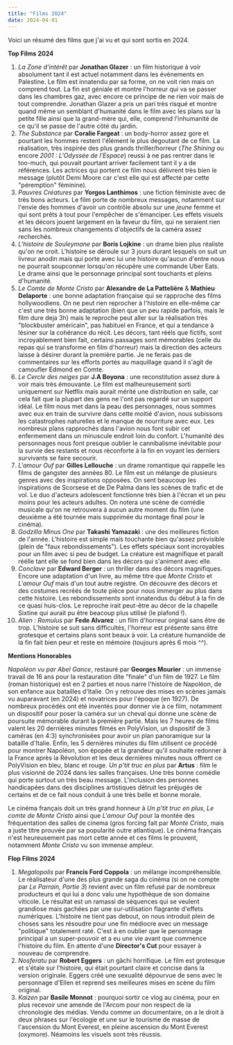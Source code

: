 ```yaml
---
title: "Films 2024"
date: 2024-04-01
---
```


Voici un résumé des films que j'ai vu et qui sont sortis en 2024.

**Top Films 2024**

1. *La Zone d'intérêt* par **Jonathan Glazer** : un film historique à voir absolument tant il est actuel notamment dans les événements en Palestine. Le film est innatendu par sa forme, on ne voit rien mais on comprend tout. La fin est géniale et montre l'horreur qui va se passer dans les chambres gaz, avec encore ce principe de ne rien voir mais de tout comprendre. Jonathan Glazer a pris un pari très risqué et montre quand même un semblant d'humanité dans le film avec les plans sur la petite fille ainsi que la grand-mère qui, elle, comprend l'inhumanité de ce qu'il se passe de l'autre côté du jardin.
2. *The Substance* par **Coralie Fargeat** : un body-horror assez gore et pourtant les hommes restent l'élément le plus degoutant de ce film. La réalisation, très inspirée des plus grands thriller/horreur (*The Shining* ou encore *2001 : L'Odyssée de l'Espace*) reussi à ne pas rentrer dans le too-much, qui pouvait pourtant arriver facilement tant il y a de références. Les actrices qui portent ce film nous délivrent très bien le message (plutôt Demi Moore car c'est elle qui est affecté par cette "péremption" féminine).
3. *Pauvres Créatures* par **Yorgos Lanthimos** : une fiction féministe avec de très bons acteurs. Le film porte de nombreux messages, notamment sur l'envie des hommes d'avoir un contrôle absolu sur une *jeune* femme et qui sont prêts à tout pour l'empêcher de s'émanciper. Les effets visuels et les décors jouent largement en la faveur du film, qui ne seraient rien sans les nombreux changements d'objectifs de la caméra assez recherchés.
4. *L'histoire de Souleymane* par **Boris Lojkine** : un drame bien plus réaliste qu'on ne croit. L'histoire se déroule sur 3 jours durant lesquels on suit un livreur anodin mais qui porte avec lui une histoire qu'aucun d'entre nous ne pourrait soupconner lorsqu'on récupère une commande Uber Eats. Le drame ainsi que le personnage principal sont touchants et pleins d'humanité. 
5. *Le Comte de Monte Cristo* par **Alexandre de La Pattelière** & **Mathieu Delaporte** : une bonne adaptation française qui se rapproche des films hollywoodiens. On ne peut rien reprocher à l'histoire en elle-même car c'est une très bonne adaptation (bien que un peu rapide parfois, mais le film dure deja 3h) mais le reproche peut aller sur la réalisation très "blockbuster américain", pas habituel en France, et qui a tendance à lésiner sur la cohérance du récit. Les décors, tant rééls que fictifs, sont incroyablement bien fait, certains passages sont mémorables (celle du repas qui se transforme en film d'horreur) mais la direction des acteurs laisse à désirer durant la première partie. Je ne ferais pas de commentaires sur les efforts portés au maquillage quand il s'agit de camoufler Edmond en Comte.
6. *Le Cercle des neiges* par **J.A Boyona** : une reconstitution assez dure à voir mais très émouvante. Le film est malheureusement sorti uniquement sur Netflix mais aurait mérité une distribution en salle, car cela fait que la plupart des gens ne l'ont pas regardé sur un support idéal. Le film nous met dans la peau des personnages, nous sommes avec eux en train de survivre dans cette moitié d'avion, nous subissons les catastrophes naturelles et le manque de nourriture avec eux. Les nombreux plans rapprochés dans l'avion nous font subir cet enfermement dans un minuscule endroit loin du confort. L'humanité des personnages nous font presque oublier le cannibalisme inévitable pour la survie des restants et nous réconforte à la fin en voyant les derniers survivants se faire secourir. 
7. *L'amour Ouf* par **Gilles Lellouche** : un drame romantique qui rappelle les films de gangster des années 80. Le film est un mélange de plusieurs genres avec des inspirations opposées. On sent beaucoup les inspirations de Scorsese et de De Palma dans les scènes de trafic et de vol. Le duo d'acteurs adolescent fonctionne très bien à l'écran et un peu moins pour les acteurs adultes. On notera une scène de comédie musicale qu'on ne retrouvera à aucun autre moment du film (une deuxième a été tournée mais supprimée du montage final pour le cinéma). 
8. *Godzilla Minus One* par **Takashi Yamazaki** : une des meilleures fiction de l'année. L'histoire est simple mais touchante bien qu'assez prévisible (plein de "faux rebondissements"). Les effets spéciaux sont incroyables pour un film avec si peu de budget. La créature est magnifique et paraît réélle tant elle se fond bien dans les décors qui s'animent avec elle.
9. *Conclave* par **Edward Berger** : un thriller dans des décors magnifiques. Encore une adaptation d'un livre, au même titre que *Monte Cristo* et *L'amour Ouf* mais d'un tout autre registre. On découvre des décors et des costumes recréés de toute pièce pour nous immerger au plus dans cette histoire. Les rebondissements sont innatendus du début à la fin de ce quasi huis-clos. Le reproche irait peut-être au décor de la chapelle Sixtine qui aurait pu être beacoup plus utilisé (le plafond !).
10. *Alien : Romulus* par **Fede Alvarez** : un film d'horreur orginal sans être de trop. L'histoire se suit sans difficultés, l'horreur est présente sans être grotesque et certains plans sont beaux à voir. La créature humanoïde de la fin fait bien peur et reste en mémoire (toujours après 6 mois ^^).

**Mentions Honorables**

*Napoléon vu par Abel Gance*, restauré par **Georges Mourier** : un immense travail de 16 ans pour la restauration dite "finale" d'un film de 1927. Le film (roman historique) est en 2 parties et nous narre l'histoire de Napoléon, de son enfance aux batailles d'Italie. On y retrouve des mises en scènes jamais vu auparavant (en 2024) et novatrices pour l'époque (en 1927). De nombreux procédés ont été inventés pour donner vie à ce film, notamment un dispositif pour poser la caméra sur un cheval qui donne une scène de poursuite mémorable durant la première partie. Mais les 7 heures de films valent les 20 dernières minutes filmés en PolyVision, un dispositif de 3 caméras (en 4:3) synchronisées pour avoir un plan panoramique sur la bataille d'Italie. Enfin, les 5 dernières minutes du film utilisent ce procédé pour montrer Napoléon, son épopée et la grandeur qu'il souhaite redonner à la France après la Révolution et les deux dernières minutes nous offrent ce PolyVision en bleu, blanc et rouge.
*Un p'tit truc en plus* par **Artus** : film le plus visionné de 2024 dans les salles françaises. Une très bonne comédie qui porte surtout un très beau message. L'inclusion des personnes handicapées dans des disciplines artistiques détruit les préjugés de certains et de ce fait nous conduit à une très belle et bonne morale. 

Le cinéma français doit un très grand honneur à *Un p'tit truc en plus*, *Le comte de Monte Cristo* ainsi que *L'amour Ouf* pour la montée des fréquentation des salles de cinema (gros forcing fait par *Monte Cristo*, mais a juste titre prouvée par sa popularité outre atlantique). Le cinéma français n'est heureusement pas mort cette année et ces films le prouvent, notamment *Monte Cristo* vu son immense ampleur. 

**Flop Films 2024**

1. *Megalopolis* par **Francis Ford Coppola** : un mélange incompréhensible. Le réalisateur d'une des plus grande saga du cinéma (si on ne compte par *Le Parrain, Partie 3*) revient avec un film refusé par de nombreux producteurs et qui lui a donc valu une hypothèque de son domaine viticole. Le résultat est un ramassi de séquences qui se veulent grandiose mais gachées par une sur-utilisation flagrante d'effets numériques. L'histoire ne tient pas debout, on nous introduit plein de choses sans les résoudre pour une fin médiocre avec un message "politique" totalement raté. C'est à en oublier que le personnage principal a un super-pouvoir et a eu une vie avant que commence l'histoire du film. En attente d'une **Director's Cut** pour essayer à nouveau de comprendre.
2. *Nosferatu* par **Robert Eggers** : un gâchi horrifique. Le film est grotesque et s'étale sur l'histoire, qui était pourtant claire et concise dans la version originale. Eggers créé une sexualité dépourvue de sens avec le personnage d'Ellen et reprend ses meilleures mises en scène du film original.
3. *Kaizen* par **Basile Monnot** : pourquoi sortir ce vlog au cinéma, pour en plus recevoir une amende de l'Arcom pour non respect de la chronologie des médias. Vendu comme un documentaire, on a le droit à deux phrases sur l'écologie et une sur le tourisme de masse de l'ascension du Mont Everest, en pleine ascension du Mont Everest (oxymore). Néamoins les visuels sont très réussis.

